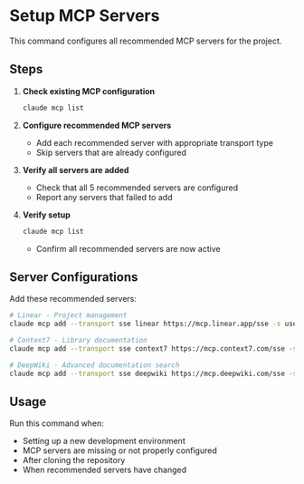 # Setup MCP Servers

This command configures all recommended MCP servers for the project.

## Steps

1. **Check existing MCP configuration**

   ```bash
   claude mcp list
   ```

2. **Configure recommended MCP servers**

   - Add each recommended server with appropriate transport type
   - Skip servers that are already configured

3. **Verify all servers are added**

   - Check that all 5 recommended servers are configured
   - Report any servers that failed to add

4. **Verify setup**
   ```bash
   claude mcp list
   ```
   - Confirm all recommended servers are now active

## Server Configurations

Add these recommended servers:

```bash
# Linear - Project management
claude mcp add --transport sse linear https://mcp.linear.app/sse -s user

# Context7 - Library documentation
claude mcp add --transport sse context7 https://mcp.context7.com/sse -s user

# DeepWiki - Advanced documentation search
claude mcp add --transport sse deepwiki https://mcp.deepwiki.com/sse -s user
```

## Usage

Run this command when:

- Setting up a new development environment
- MCP servers are missing or not properly configured
- After cloning the repository
- When recommended servers have changed
